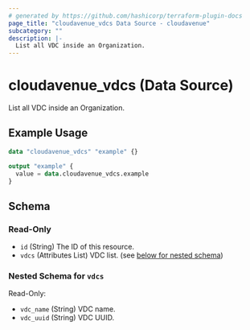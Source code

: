 ```yaml
---
# generated by https://github.com/hashicorp/terraform-plugin-docs
page_title: "cloudavenue_vdcs Data Source - cloudavenue"
subcategory: ""
description: |-
  List all VDC inside an Organization.
---
```


# cloudavenue_vdcs (Data Source)

List all VDC inside an Organization.

## Example Usage

```terraform
data "cloudavenue_vdcs" "example" {}

output "example" {
  value = data.cloudavenue_vdcs.example
}
```

<!-- schema generated by tfplugindocs -->
## Schema

### Read-Only

- `id` (String) The ID of this resource.
- `vdcs` (Attributes List) VDC list. (see [below for nested schema](#nestedatt--vdcs))

<a id="nestedatt--vdcs"></a>
### Nested Schema for `vdcs`

Read-Only:

- `vdc_name` (String) VDC name.
- `vdc_uuid` (String) VDC UUID.


